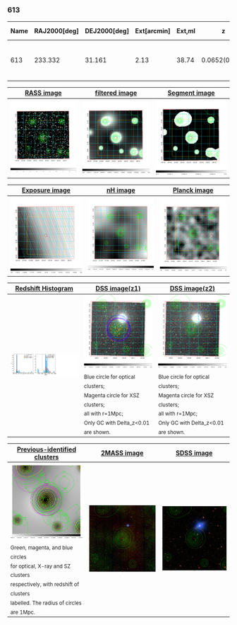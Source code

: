 <div STYLE="page-break-after: always;"></div>

### 613

|Name|RAJ2000[deg]|DEJ2000[deg] |Ext[arcmin]| Ext,ml | z | z_src| C|GC(XSZ,Delta_z<0.01)| GC(OPT,Delta_z<0.01)|GC| R_sig[arcmin] | R500[arcmin] | R500[Mpc]| CRsig[c/s] | CR500[c/s] |L500[1E44 erg/s]|F500[1E-12 erg/s/cm^2]| M500[1E14 Msun]|Tx[keV]|Cnt_sig|Beta|Rc[arcmin]|Comment|Alias|
|---|---|---|---|---|---|------|---|--------|---------|----------|---|---|---|---|---|---|---|---|---|---|---|---|---|---|
|613| 233.332| 31.161| 2.13| 38.74| 0.0652(0.005)| z1, z_xsz| B| L03, MCXC| A, N, W| A, C, F20, L03, MCXC, N, W| 25.688| 9.606| 0.722| 0.178(0.069)| 0.161(0.063)| 0.307(0.081)| 2.991(0.786)| 1.14(0.15)| 2.36(0.20)| 73.2| 0.810(-0.161+0.129)| 3.481(-1.178+0.805)| -| k242|

|[RASS image](../image/613/613_img.pdf)|[filtered image](../image/613/613_fil.pdf)|[Segment image](../image/613/613_seg.pdf)|
|-------------------|--------------------|-------------------|
| <img src="../image/613/613_img.png" width="300">  | <img src="../image/613/613_fil.png" width="300">   | <img src="../image/613/613_seg.png" width="300">  |

|[Exposure image](../image/613/613_mex.pdf)| [nH image](../image/613/613_nh.pdf)| [Planck image](../image/613/613_p.pdf)|
|-------------------|--------------------|-------------------|
|<img src="../image/613/613_mex.png" width="300">   | <img src="../image/613/613_nh.png" width="300">    | <img src="../image/613/613_p.png" width="300"> |

|[Redshift Histogram](../image/613/613_zg.pdf) | [DSS image(z1)](../image/613/613_dss_z1.pdf)      |  [DSS image(z2)](../image/613/613_dss_z2.pdf)    |
|-------------------|--------------------|-------------------|
|<img src="../image/613/613_zg.png" width="300"> |<img src="../image/613/613_dss_z1.png" width="300"> <sub><br>Blue circle for optical clusters; <br>Magenta circle for XSZ clusters; <br>all with r=1Mpc; <br>Only GC with Delta_z<0.01 are shown. </sub>| <img src="../image/613/613_dss_z2.png" width="300"><sub><br>Blue circle for optical clusters; <br>Magenta circle for XSZ clusters; <br>all with r=1Mpc; <br>Only GC with Delta_z<0.01 are shown. </sub> |

|[Previous-identified clusters](../image/613/613_gc.pdf) | [2MASS image](../image/613/613_2mass.pdf)      |[SDSS image](../image/613/613_sdss.pdf)   |
|-------------------|-------------------|-------------------|
|<img src=../image/613/613_gc.png width="300"> <br><sub>Green, magenta, and blue circles <br>for optical, X-ray and SZ clusters <br>respectively, with redshift of clusters <br>labelled. The radius of circles <br>are 1Mpc.</sub>|<img src="../image/613/613_2mass.png" width="300">  | <img src="../image/613/613_sdss.png" width="300">  |




